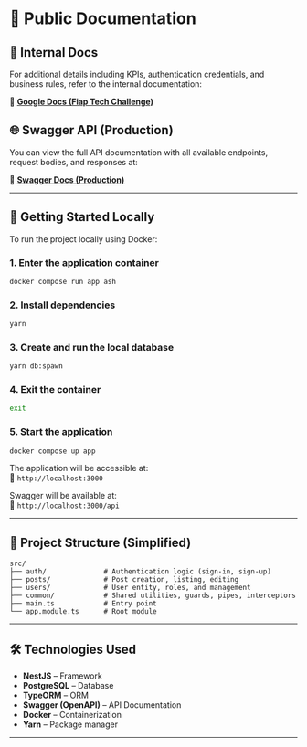 # 📘 Public Documentation

## 📄 Internal Docs

For additional details including KPIs, authentication credentials, and business rules, refer to the internal documentation:

🔗 [**Google Docs (Fiap Tech Challenge)**](https://docs.google.com/document/d/1D_wMyvKGlw9HnF-5C-0MAu9vJvirmhUT/edit?usp=sharing&ouid=118228888649533221690&rtpof=true&sd=true)

## 🌐 Swagger API (Production)

You can view the full API documentation with all available endpoints, request bodies, and responses at:

🔗 [**Swagger Docs (Production)**](https://fiap-code-project.onrender.com/api)


---

## 🚀 Getting Started Locally

To run the project locally using Docker:

### 1. Enter the application container

```bash
docker compose run app ash
```

### 2. Install dependencies

```bash
yarn
```

### 3. Create and run the local database

```bash
yarn db:spawn
```

### 4. Exit the container

```bash
exit
```

### 5. Start the application

```bash
docker compose up app
```

The application will be accessible at:  
🔗 `http://localhost:3000`

Swagger will be available at:  
🔗 `http://localhost:3000/api`

---

## 📂 Project Structure (Simplified)

```text
src/
├── auth/              # Authentication logic (sign-in, sign-up)
├── posts/             # Post creation, listing, editing
├── users/             # User entity, roles, and management
├── common/            # Shared utilities, guards, pipes, interceptors
├── main.ts            # Entry point
└── app.module.ts      # Root module
```

---

## 🛠️ Technologies Used

- **NestJS** – Framework
- **PostgreSQL** – Database
- **TypeORM** – ORM
- **Swagger (OpenAPI)** – API Documentation
- **Docker** – Containerization
- **Yarn** – Package manager

---
